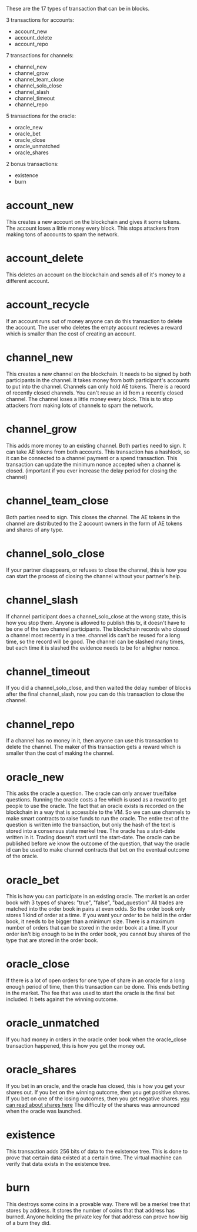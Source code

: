 These are the 17 types of transaction that can be in blocks.

3 transactions for accounts:
* account_new
* account_delete
* account_repo

7 transactions for channels:
* channel_new
* channel_grow
* channel_team_close
* channel_solo_close
* channel_slash
* channel_timeout
* channel_repo

5 transactions for the oracle:
* oracle_new
* oracle_bet
* oracle_close
* oracle_unmatched
* oracle_shares

2 bonus transactions:
* existence
* burn

# account_new

This creates a new account on the blockchain and gives it some tokens.
The account loses a little money every block. This stops attackers from making tons of accounts to spam the network.

# account_delete

This deletes an account on the blockchain and sends all of it's money to a different account.

# account_recycle

If an account runs out of money anyone can do this transaction to delete the account. The user who deletes the empty account recieves a reward which is smaller than the cost of creating an account.

# channel_new

This creates a new channel on the blockchain.
It needs to be signed by both participants in the channel.
It takes money from both participant's accounts to put into the channel.
Channels can only hold AE tokens.
There is a record of recently closed channels. You can't reuse an id from a recently closed channel.
The channel loses a little money every block. This is to stop attackers from making lots of channels to spam the network.

# channel_grow

This adds more money to an existing channel.
Both parties need to sign.
It can take AE tokens from both accounts.
This transaction has a hashlock, so it can be connected to a channel payment or a spend transaction.
This transaction can update the minimum nonce accepted when a channel is closed. (important if you ever increase the delay period for closing the channel)

# channel_team_close

Both parties need to sign.
This closes the channel.
The AE tokens in the channel are distributed to the 2 account owners in the form of AE tokens and shares of any type.

# channel_solo_close

If your partner disappears, or refuses to close the channel, this is how you can start the process of closing the channel without your partner's help.

# channel_slash

If channel participant does a channel_solo_close at the wrong state, this is how you stop them.
Anyone is allowed to publish this tx, it doesn't have to be one of the two channel participants.
The blockchain records who closed a channel most recently in a tree.
channel ids can't be reused for a long time, so the record will be good.
The channel can be slashed many times, but each time it is slashed the evidence needs to be for a higher nonce.

# channel_timeout

If you did a channel_solo_close, and then waited the delay number of blocks after the final channel_slash, now you can do this transaction to close the channel.

# channel_repo

If a channel has no money in it, then anyone can use this transaction to delete the channel.
The maker of this transaction gets a reward which is smaller than the cost of making the channel.

# oracle_new

This asks the oracle a question.
The oracle can only answer true/false questions.
Running the oracle costs a fee which is used as a reward to get people to use the oracle.
The fact that an oracle exists is recorded on the blockchain in a way that is accessible to the VM. So we can use channels to make smart contracts to raise funds to run the oracle.
The entire text of the question is written into the transaction, but only the hash of the text is stored into a consensus state merkel tree.
The oracle has a start-date written in it. Trading doesn't start until the start-date.
The oracle can be published before we know the outcome of the question, that way the oracle id can be used to make channel contracts that bet on the eventual outcome of the oracle.

# oracle_bet

This is how you can participate in an existing oracle.
The market is an order book with 3 types of shares: "true", "false", "bad_question"
All trades are matched into the order book in pairs at even odds.
So the order book only stores 1 kind of order at a time.
If you want your order to be held in the order book, it needs to be bigger than a minimum size.
There is a maximum number of orders that can be stored in the order book at a time.
If your order isn't big enough to be in the order book, you cannot buy shares of the type that are stored in the order book.

# oracle_close

If there is a lot of open orders for one type of share in an oracle for a long enough period of time, then this transaction can be done.
This ends betting in the market.
The fee that was used to start the oracle is the final bet included. It bets against the winning outcome.

# oracle_unmatched

If you had money in orders in the oracle order book when the oracle_close transaction happened, this is how you get the money out.

# oracle_shares

If you bet in an oracle, and the oracle has closed, this is how you get your shares out.
If you bet on the winning outcome, then you get positive shares. If you bet on one of the losing outcomes, then you get negative shares.
[you can read about shares here](docs/shares.md)
The difficulty of the shares was announced when the oracle was launched.

# existence

This transaction adds 256 bits of data to the existence tree. This is done to prove that certain data existed at a certain time.
The virtual machine can verify that data exists in the existence tree.


# burn

This destroys some coins in a provable way.
There will be a merkel tree that stores by address. It stores the number of coins that that address has burned.
Anyone holding the private key for that address can prove how big of a burn they did.